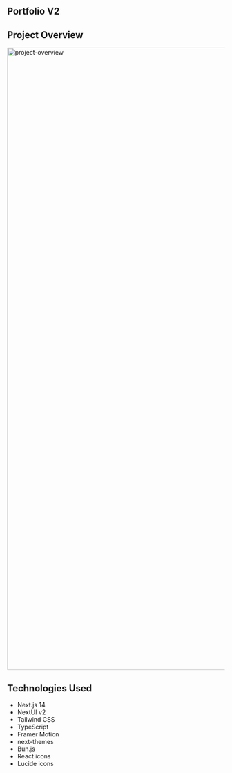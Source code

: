 ## Portfolio V2

## Project Overview
<img width="1440" alt="project-overview" src="https://github.com/khasherdenekb/portfolio-kb/assets/98733664/c78d551f-4a59-429b-aeeb-a1f0982f0122">

## Technologies Used

- Next.js 14
- NextUI v2
- Tailwind CSS
- TypeScript
- Framer Motion
- next-themes
- Bun.js
- React icons
- Lucide icons
